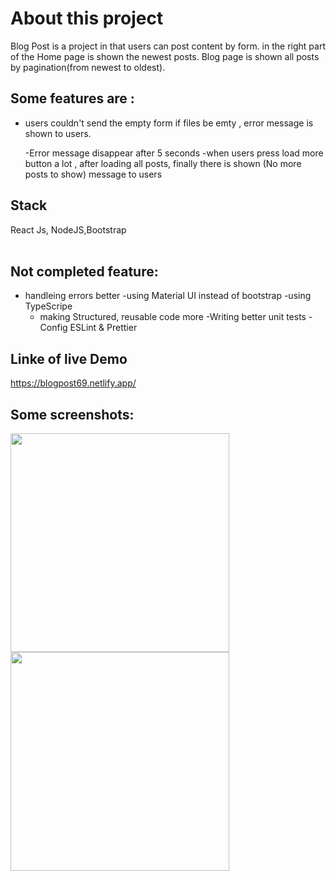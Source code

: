 # About this project

Blog Post is a project in that users can post content by form. in the right part of the Home page is shown the newest posts. Blog page is shown all posts by pagination(from newest to oldest).

## Some features are :

- users couldn't send the empty form if files be emty , error message is shown to users.

  -Error message disappear after 5 seconds
  -when users press load more button a lot , after loading all posts, finally there is shown (No more posts to show) message to users

## Stack

React Js, NodeJS,Bootstrap </br></br>

## Not completed feature:

- handleing errors better
  -using Material UI instead of bootstrap
  -using TypeScripe
  - making Structured, reusable code more
    -Writing better unit tests
    -Config ESLint & Prettier

## Linke of live Demo

https://blogpost69.netlify.app/

## Some screenshots:

<img width="350px" src="https://user-images.githubusercontent.com/122700888/217621055-e8fe3cf4-c905-41e7-86b2-11bee1c61292.png"></img>
<img width="350px" src="https://user-images.githubusercontent.com/122700888/217621868-fc051ae3-4645-41c8-8805-53d3705353c2.png"></img></br></br>
